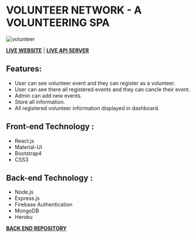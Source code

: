 # VOLUNTEER NETWORK - A VOLUNTEERING SPA

![volunteer](https://i.ibb.co/Dkc10h4/1-Landing-page.png)

**[LIVE WEBSITE](https://volunteer-network-ccdb0.web.app/)** | **[LIVE API SERVER](https://stormy-temple-22049.herokuapp.com/)**

## Features:
*   User can see volunteer event and they can register as a volunteer.
*   User can see there all registered events and they can cancle their event.
*   Admin can add new events.
*   Store all information.
*   All registered volunteer information displayed in dashboard.

## Front-end Technology :
*   React.js
*   Material-UI
*   Bootstrap4
*   CSS3

## Back-end Technology :
*   Node.js
*   Express.js
*   Firebase Authentication
*   MongoDB
*   Heroku

**[BACK END REPOSITORY](https://github.com/mozumderTushar/volunteer-network-server.git)**



